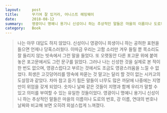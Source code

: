 ```yaml
---
layout:     post
title:      무기여 잘 있거라, 어니스트 헤밍웨이
date:       2018-08-12
summary:    영광이니 명예니 용기니 신성이니 하는 추상적인 말들은 마을의 이름이나 도로의 번호, 강 이름, 연대의 번호나 날짜와 비교해 보면 오히려 외설스럽게 느껴졌다.
category:   Book
---
```


> 나는 아무 대답도 하지 않았다. 신성이니 영광이니 희생이니 하는 공허한 표현을 들으면 언제나 당혹스러웠다.
> 이따금 우리는 고함 소리만 겨우 들릴 뿐 목소리도 잘 들리지 않는 빗속에서 그런 말을 들었다. 또 오랫동안 다른 포고문 위에 붙여 놓은 포고문에서도 그런 문구를 읽었다.
> 그러나 나는 신성한 것을 실제로 본 적이 한 번도 없으며, 영광스럽다고 부르는 것에서도 조금도 영광스러움을 느낄 수 없었다.
> 희생은 고깃덩어리를 땅속에 파묻는 것 말고는 달리 할 것이 없는 시카고의 도살장과 같았다. 차마 참고 듣기 힘든 말들이 너무도 많은 까닭에 나중에는 지명만이 위엄을 갖게 되었다.
> 숫자나 날짜 같은 것들이 지명과 함께 우리가 말할 수 있고 의미를 부여할 수 있는 유일한 것들이었다.
> 영광이니 명예니 용기니 신성이니 하는 추상적인 말들은 마을의 이름이나 도로의 번호, 강 이름, 연대의 번호나 날짜와 비교해 보면 오히려 외설스럽게 느껴졌다.
